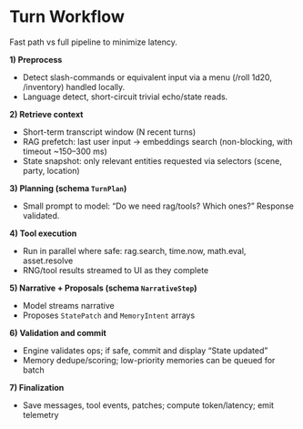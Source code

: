 # Turn Workflow

Fast path vs full pipeline to minimize latency.

**1) Preprocess**
- Detect slash-commands or equivalent input via a menu (/roll 1d20, /inventory) handled locally.
- Language detect, short-circuit trivial echo/state reads.

**2) Retrieve context**
- Short-term transcript window (N recent turns)
- RAG prefetch: last user input → embeddings search (non-blocking, with timeout ~150–300 ms)
- State snapshot: only relevant entities requested via selectors (scene, party, location)

**3) Planning (schema `TurnPlan`)**
- Small prompt to model: “Do we need rag/tools? Which ones?” Response validated.

**4) Tool execution**
- Run in parallel where safe: rag.search, time.now, math.eval, asset.resolve
- RNG/tool results streamed to UI as they complete

**5) Narrative + Proposals (schema `NarrativeStep`)**
- Model streams narrative
- Proposes `StatePatch` and `MemoryIntent` arrays

**6) Validation and commit**
- Engine validates ops; if safe, commit and display “State updated”
- Memory dedupe/scoring; low-priority memories can be queued for batch

**7) Finalization**
- Save messages, tool events, patches; compute token/latency; emit telemetry